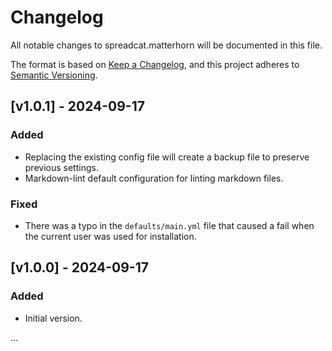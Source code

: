 # Changelog

All notable changes to spreadcat.matterhorn will be documented in this file.

The format is based on [Keep a Changelog](https://keepachangelog.com/en/1.0.0/),
and this project adheres to [Semantic Versioning](https://semver.org/spec/v2.0.0.html).

## [v1.0.1] - 2024-09-17

### Added

- Replacing the existing config file will create a backup file to preserve previous settings.
- Markdown-lint default configuration for linting markdown files.

### Fixed

- There was a typo in the `defaults/main.yml` file that caused a fail when the current user was used for installation.

## [v1.0.0] - 2024-09-17

### Added

- Initial version.

...
